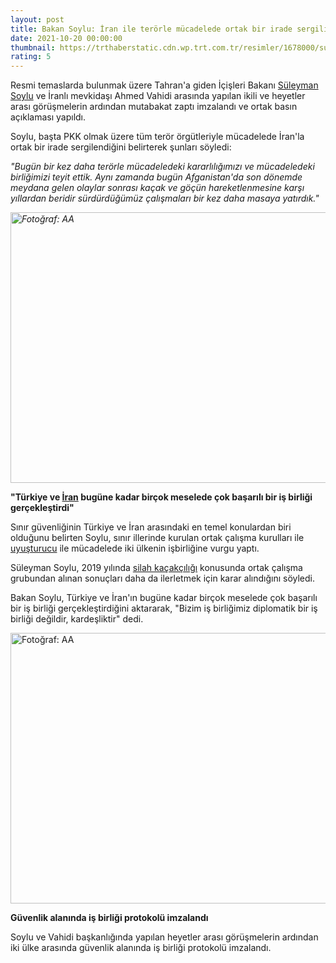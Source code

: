 ```yaml
--- 
layout: post
title: Bakan Soylu: İran ile terörle mücadelede ortak bir irade sergiliyoruz
date: 2021-10-20 00:00:00
thumbnail: https://trthaberstatic.cdn.wp.trt.com.tr/resimler/1678000/suleyman-soylu-iran-aa-1678948.jpg
rating: 5
---
```

<p>
	Resmi temaslarda bulunmak üzere Tahran'a giden İçişleri Bakanı <a href="https://www.trthaber.com/etiket/suleyman-soylu/" target="_blank">Süleyman Soylu</a> ve İranlı mevkidaşı Ahmed Vahidi arasında yapılan ikili ve heyetler arası görüşmelerin ardından mutabakat zaptı imzalandı ve ortak basın açıklaması yapıldı.</p>
<p>
	Soylu, başta PKK olmak üzere tüm terör örgütleriyle mücadelede İran'la ortak bir irade sergilendiğini belirterek şunları söyledi:</p>
<p>
	<em>"Bugün bir kez daha terörle mücadeledeki kararlılığımızı ve mücadeledeki birliğimizi teyit ettik. Aynı zamanda bugün Afganistan'da son dönemde meydana gelen olaylar sonrası kaçak ve göçün hareketlenmesine karşı yıllardan beridir sürdürdüğümüz çalışmaları bir kez daha masaya yatırdık."</em></p>
<p>
	<em><img alt="Fotoğraf: AA" src="../dosyalar/images/aa_picture_20211020_25889472.jpg" style="width: 650px; height: 433px;" /></em></p>
<p>
	<strong>"Türkiye ve <a href="https://www.trthaber.com/etiket/iran/" target="_blank">İran</a> bugüne kadar birçok meselede çok başarılı bir iş birliği gerçekleştirdi"</strong></p>
<p>
	Sınır güvenliğinin Türkiye ve İran arasındaki en temel konulardan biri olduğunu belirten Soylu, sınır illerinde kurulan ortak çalışma kurulları ile <a href="https://www.trthaber.com/etiket/uyusturucu/" target="_blank">uyuşturucu</a> ile mücadelede iki ülkenin işbirliğine vurgu yaptı.</p>
<p>
	Süleyman Soylu, 2019 yılında <a href="https://www.trthaber.com/etiket/silah-kacakciligi/" target="_blank">silah kaçakçılığı</a> konusunda ortak çalışma grubundan alınan sonuçları daha da ilerletmek için karar alındığını söyledi.</p>
<p>
	Bakan Soylu, Türkiye ve İran'ın bugüne kadar birçok meselede çok başarılı bir iş birliği gerçekleştirdiğini aktararak, "Bizim iş birliğimiz diplomatik bir iş birliği değildir, kardeşliktir" dedi.</p>
<p>
	<img alt="Fotoğraf: AA" src="../dosyalar/images/aa_picture_20211020_25890415.jpg" style="width: 650px; height: 433px;" /></p>
<p>
	<strong>Güvenlik alanında iş birliği protokolü imzalandı</strong></p>
<p>
	Soylu ve Vahidi başkanlığında yapılan heyetler arası görüşmelerin ardından iki ülke arasında güvenlik alanında iş birliği protokolü imzalandı.</p>